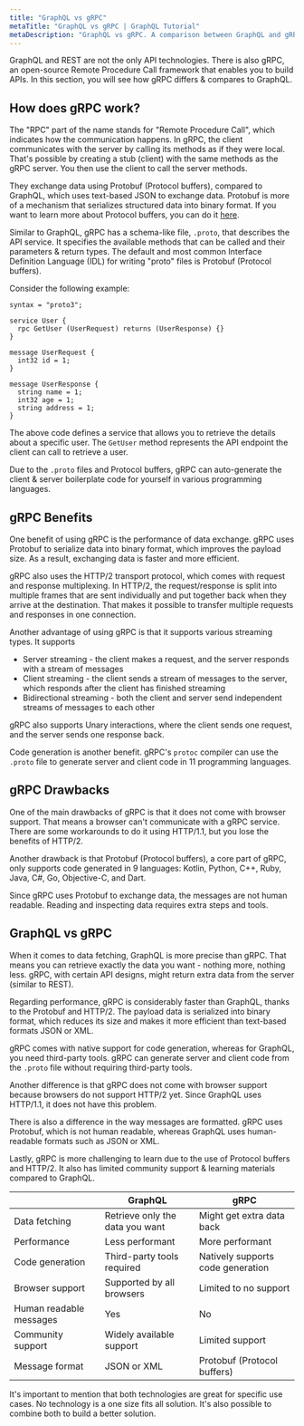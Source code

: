 ```yaml
---
title: "GraphQL vs gRPC"
metaTitle: "GraphQL vs gRPC | GraphQL Tutorial"
metaDescription: "GraphQL vs gRPC. A comparison between GraphQL and gRPC, highlighting the key differences with examples"
---
```


GraphQL and REST are not the only API technologies. There is also gRPC, an open-source Remote Procedure Call framework that enables you to build APIs. In this section, you will see how gRPC differs & compares to GraphQL.

## How does gRPC work?

The "RPC" part of the name stands for "Remote Procedure Call", which indicates how the communication happens. In gRPC, the client communicates with the server by calling its methods as if they were local. That's possible by creating a stub (client) with the same methods as the gRPC server. You then use the client to call the server methods.

They exchange data using Protobuf (Protocol buffers), compared to GraphQL, which uses text-based JSON to exchange data. Protobuf is more of a mechanism that serializes structured data into binary format. If you want to learn more about Protocol buffers, you can do it [here](https://developers.google.com/protocol-buffers/docs/overview).

Similar to GraphQL, gRPC has a schema-like file, `.proto`, that describes the API service. It specifies the available methods that can be called and their parameters & return types. The default and most common Interface Definition Language (IDL) for writing "proto" files is Protobuf (Protocol buffers).

Consider the following example:

```
syntax = "proto3";

service User {
  rpc GetUser (UserRequest) returns (UserResponse) {}
}

message UserRequest {
  int32 id = 1;
}

message UserResponse {
  string name = 1;
  int32 age = 1;
  string address = 1;
}
```

The above code defines a service that allows you to retrieve the details about a specific user. The `GetUser` method represents the API endpoint the client can call to retrieve a user.

Due to the `.proto` files and Protocol buffers, gRPC can auto-generate the client & server boilerplate code for yourself in various programming languages.

## gRPC Benefits

One benefit of using gRPC is the performance of data exchange. gRPC uses Protobuf to serialize data into binary format, which improves the payload size. As a result, exchanging data is faster and more efficient.

gRPC also uses the HTTP/2 transport protocol, which comes with request and response multiplexing. In HTTP/2, the request/response is split into multiple frames that are sent individually and put together back when they arrive at the destination. That makes it possible to transfer multiple requests and responses in one connection.

Another advantage of using gRPC is that it supports various streaming types. It supports
* Server streaming - the client makes a request, and the server responds with a stream of messages
* Client streaming - the client sends a stream of messages to the server, which responds after the client has finished streaming
* Bidirectional streaming - both the client and server send independent streams of messages to each other

gRPC also supports Unary interactions, where the client sends one request, and the server sends one response back.

Code generation is another benefit. gRPC's `protoc` compiler can use the `.proto` file to generate server and client code in 11 programming languages.

## gRPC Drawbacks

One of the main drawbacks of gRPC is that it does not come with browser support. That means a browser can't communicate with a gRPC service. There are some workarounds to do it using HTTP/1.1, but you lose the benefits of HTTP/2.

Another drawback is that Protobuf (Protocol buffers), a core part of gRPC, only supports code generated in 9 languages: Kotlin, Python, C++, Ruby, Java, C#, Go, Objective-C, and Dart.

Since gRPC uses Protobuf to exchange data, the messages are not human readable. Reading and inspecting data requires extra steps and tools.

## GraphQL vs gRPC

When it comes to data fetching, GraphQL is more precise than gRPC. That means you can retrieve exactly the data you want - nothing more, nothing less. gRPC, with certain API designs, might return extra data from the server (similar to REST).

Regarding performance, gRPC is considerably faster than GraphQL, thanks to the Protobuf and HTTP/2. The payload data is serialized into binary format, which reduces its size and makes it more efficient than text-based formats JSON or XML.

gRPC comes with native support for code generation, whereas for GraphQL, you need third-party tools. gRPC can generate server and client code from the `.proto` file without requiring third-party tools.

Another difference is that gRPC does not come with browser support because browsers do not support HTTP/2 yet. Since GraphQL uses HTTP/1.1, it does not have this problem.

There is also a difference in the way messages are formatted. gRPC uses Protobuf, which is not human readable, whereas GraphQL uses human-readable formats such as JSON or XML.

Lastly, gRPC is more challenging to learn due to the use of Protocol buffers and HTTP/2. It also has limited community support & learning materials compared to GraphQL.

|                           | GraphQL                           | gRPC                                  |
|-------------------------  |---------------------------------  |-----------------------------------    |
| Data fetching             | Retrieve only the data you want   | Might get extra data back             |
| Performance               | Less performant                   | More performant                       |
| Code generation           | Third-party tools required        | Natively supports code generation     |
| Browser support           | Supported by all browsers         | Limited to no support                 |
| Human readable messages   | Yes                               | No                                    |
| Community support         | Widely available support          | Limited support                       |
| Message format            | JSON or XML                       | Protobuf (Protocol buffers)           |

It's important to mention that both technologies are great for specific use cases. No technology is a one size fits all solution. It's also possible to combine both to build a better solution.